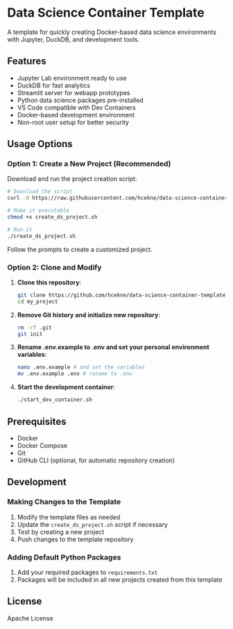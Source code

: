 # Data Science Container Template

A template for quickly creating Docker-based data science environments with Jupyter, DuckDB, and development tools.

## Features

- Jupyter Lab environment ready to use
- DuckDB for fast analytics
- Streamlit server for webapp prototypes
- Python data science packages pre-installed
- VS Code compatible with Dev Containers
- Docker-based development environment
- Non-root user setup for better security

## Usage Options

### Option 1: Create a New Project (Recommended)

Download and run the project creation script:

```bash
# Download the script
curl -O https://raw.githubusercontent.com/hcekne/data-science-container-template/create_ds_project.sh

# Make it executable
chmod +x create_ds_project.sh

# Run it
./create_ds_project.sh
```

Follow the prompts to create a customized project.

### Option 2: Clone and Modify

1. **Clone this repository**:
   ```bash
   git clone https://github.com/hcekne/data-science-container-template.git my_project
   cd my_project
   ```

2. **Remove Git history and initialize new repository**:
   ```bash
   rm -rf .git
   git init
   ```

3. **Rename .env.example to .env and set your personal environment variables**:
   ```bash
   nano .env.example # and set the variables
   mv .env.example .env # rename to .env
   ```

4. **Start the development container**:
   ```bash
   ./start_dev_container.sh
   ```

## Prerequisites

- Docker
- Docker Compose
- Git
- GitHub CLI (optional, for automatic repository creation)

## Development

### Making Changes to the Template

1. Modify the template files as needed
2. Update the `create_ds_project.sh` script if necessary
3. Test by creating a new project
4. Push changes to the template repository

### Adding Default Python Packages

1. Add your required packages to `requirements.txt`
2. Packages will be included in all new projects created from this template

## License

Apache License